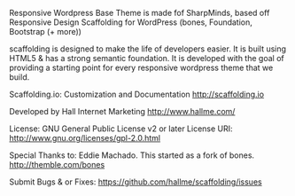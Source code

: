 Responsive Wordpress Base Theme is made fof SharpMinds, based off Responsive Design Scaffolding for WordPress (bones, Foundation, Bootstrap (+ more))

scaffolding is designed to make the life of developers easier. It is
built using HTML5 & has a strong semantic foundation. It is developed
with the goal of providing a starting point for every responsive
wordpress theme that we build.

Scaffolding.io: Customization and Documentation
http://scaffolding.io

Developed by Hall Internet Marketing
http://www.hallme.com/

License: GNU General Public License v2 or later
License URI: http://www.gnu.org/licenses/gpl-2.0.html

Special Thanks to:
Eddie Machado. This started as a fork of bones. http://themble.com/bones

Submit Bugs & or Fixes:
https://github.com/hallme/scaffolding/issues

